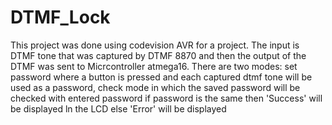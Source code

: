# DTMF_Lock
This project was done using codevision AVR for a project. The input is DTMF tone that was captured by DTMF 8870 and then the output of the DTMF was sent to Micrcontroller atmega16. There are two modes: set password where a button is pressed and each captured dtmf tone will be used as a password, check mode in which the saved password will be checked with entered password if password is the same then 'Success' will be displayed ln the LCD else 'Error' will be displayed
